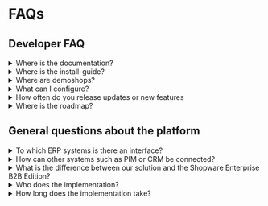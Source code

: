 # FAQs

## Developer FAQ

<details>

<summary>Where is the documentation?</summary>

[https://b2b-sellers-suite.gitbook.io/b2b-platform/](https://b2b-sellers-suite.gitbook.io/b2b-platform/)\
What you will find there: additional Plugin description, config description and API/Developer Documentation

</details>

<details>

<summary>Where is the install-guide?</summary>

[https://b2b-sellers-suite.gitbook.io/b2b-platform/guides/setup/install&#x20;](https://b2b-sellers-suite.gitbook.io/b2b-platform/guides/setup/install)

</details>

<details>

<summary>Where are demoshops?</summary>

[https://www.b2b-sellers.com/demoshops/&#x20;](https://www.b2b-sellers.com/demoshops/)

</details>

<details>

<summary>What can I configure?</summary>

Core-plugin:

[https://docs.b2b-sellers.com/b2b-platform/user-guide/configuration/plugin-konfiguration](https://docs.b2b-sellers.com/b2b-platform/user-guide/configuration/plugin-konfiguration)

Additional Plugins:

[https://docs.b2b-sellers.com/b2b-platform/user-guide/configuration-of-purchasable-addons](https://docs.b2b-sellers.com/b2b-platform/user-guide/configuration-of-purchasable-addons)[\
](https://b2b-sellers-suite.gitbook.io/b2b-platform/products-and-configuration/b2bseller-suite-extension-plugins)

</details>

<details>

<summary>How often do you release updates or new features</summary>

Between 2 and 6 weeks - differs per plugin

</details>

<details>

<summary>Where is the roadmap?</summary>

[https://www.b2b-sellers.com/roadmap/&#x20;](https://www.b2b-sellers.com/roadmap/)

</details>

## General questions about the platform

<details>

<summary>To which ERP systems is there an interface?</summary>

The B2Bsellers Suite is compatible with all Shopware 6 Standard ERP Interfaces. You can find all possible interfaces here. Through many years of experience in B2B e-commerce, we know that you need a few more data, as most standard ERP interfaces offer. E.g. that all customers from the ERP are available in the store, that customer-specific prices are valid or that purchasing employees of your customers are now invited as buyers to procure digitally. Old orders or "non"-webshop orders should of course also end up in the store.

We at B2Bsellers have done everything possible for this:

* There is documentation of API endpoints how your ERP system can send the data to the shop or
* With our connectors, you can easily retrieve the data from the ERP REST-API at regular intervals or when you log in. These connectors are simply through a Partner customizable.

As B2Bsellers, we give you a €1000 discount on the one-time license fee if your ERP system does not transmit the additional entities to Shopware. You can find more information about this here here.

Already at the start of the beta phase we won the SAGE 100 as a partner. This means that all customers with a SAGE 100 can use all the functions of our B2Bsellers Suite via the Omniseller.

</details>

<details>

<summary>How can other systems such as PIM or CRM be connected?</summary>

Of course, because we are expanding Shopware 6 in many places and you can simply use the Shopware 6 documentation or our B2Bsellers documentation to integrate additional data into Shopware or the platform.

Partners have already developed interfaces or integration to a service platform, configurators or similar. Since the B2Bsellers Suite is also API-driven and headless, additional data can be easily integrated.

</details>

<details>

<summary>What is the difference between our solution and the Shopware Enterprise B2B Edition?</summary>

One of the main differences to the Shopware Enterprise B2B Edition is the range of functions and the setting options, because the Shopware B2B Suite was designed and developed as a framework, while our B2Bsellers Suite was developed as a ready-to-use solution with many setting and configuration options. Additional plugins that can be integrated from Start are useful helpers in B2B commerce.

However, our range of functions also offers all functions as in the Shopware Enterprise B2B Suite.

Compare for yourself.

Our B2Bsellers Suite is primarily aimed at manufacturers and wholesalers who have B2B companies as customers. Because we can map complex group structures, collective accounts, employee access and much more

</details>

<details>

<summary>Who does the implementation?</summary>

The B2Bsellers Suite is implemented exclusively through Partners. The list of our partners can be found here. However, you can also contact your existing agency, because our suite is structured like a Shopware 6 plugin and can therefore be easily expanded and is self-explanatory for a Shopware expert.

[https://www.b2b-sellers.com/en/find-a-partner/](https://www.b2b-sellers.com/en/find-a-partner/)

</details>

<details>

<summary>How long does the implementation take?</summary>

The implementation times depend on how quickly your merchandise management system or other third-party systems are connected. All presented functions are out-of-the-box functions and can be used immediately. Of course there can be customer-specific features.

</details>
